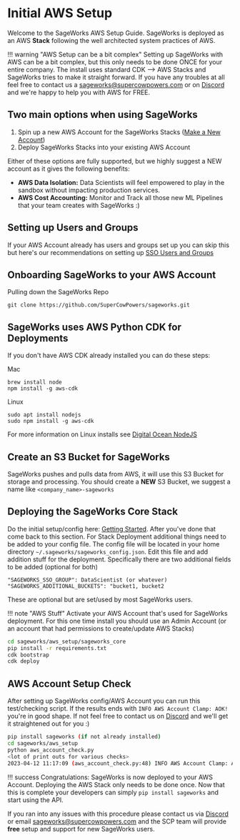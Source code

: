 # Initial AWS Setup
Welcome to the SageWorks AWS Setup Guide. SageWorks is deployed as an AWS **Stack** following the well architected system practices of AWS. 

!!! warning "AWS Setup can be a bit complex"
    Setting up SageWorks with AWS can be a bit complex, but this only needs to be done ONCE for your entire company. The install uses standard CDK --> AWS Stacks and SageWorks tries to make it straight forward. If you have any troubles at all feel free to contact us a [sageworks@supercowpowers.com](mailto:sageworks@supercowpowers.com) or on [Discord](https://discord.gg/8jY2yBZX) and we're happy to help you with AWS for FREE.
    
## Two main options when using SageWorks
1. Spin up a new AWS Account for the SageWorks Stacks ([Make a New Account](aws_tips_and_tricks.md))
2. Deploy SageWorks Stacks into your existing AWS Account

Either of these options are fully supported, but we highly suggest a NEW account as it gives the following benefits:

- **AWS Data Isolation:** Data Scientists will feel empowered to play in the sandbox without impacting production services.
- **AWS Cost Accounting:** Monitor and Track all those new ML Pipelines that your team creates with SageWorks :)

## Setting up Users and Groups
If your AWS Account already has users and groups set up you can skip this but here's our recommendations on setting up [SSO Users and Groups](aws_tips_and_tricks.md)

## Onboarding SageWorks to your AWS Account

Pulling down the SageWorks Repo
  ```
  git clone https://github.com/SuperCowPowers/sageworks.git
  ```

## SageWorks uses AWS Python CDK for Deployments
If you don't have AWS CDK already installed you can do these steps:

Mac

  ```
  brew install node 
  npm install -g aws-cdk
  ```
Linux

  ```
  sudo apt install nodejs
  sudo npm install -g aws-cdk
  ```
For more information on Linux installs see [Digital Ocean NodeJS](https://www.digitalocean.com/community/tutorials/how-to-install-node-js-on-ubuntu-20-04)

## Create an S3 Bucket for SageWorks
SageWorks pushes and pulls data from AWS, it will use this S3 Bucket for storage and processing. You should create a **NEW** S3 Bucket, we suggest a name like `<company_name>-sageworks`

## Deploying the SageWorks Core Stack
Do the initial setup/config here: [Getting Started](../getting_started/index.md). After you've done that come back to this section. For Stack Deployment additional things need to be added to your config file. The config file will be located in your home directory `~/.sageworks/sageworks_config.json`. Edit this file and add addition stuff for the deployment. Specifically there are two additional fields to be added (optional for both)

```
"SAGEWORKS_SSO_GROUP": DataScientist (or whatever)
"SAGEWORKS_ADDITIONAL_BUCKETS": "bucket1, bucket2
```
These are optional but are set/used by most SageWorks users.

!!! note "AWS Stuff"
    Activate your AWS Account that's used for SageWorks deployment. For this one time install you should use an Admin Account (or an account that had permissions to create/update AWS Stacks)

  ```bash
  cd sageworks/aws_setup/sageworks_core
  pip install -r requirements.txt
  cdk bootstrap
  cdk deploy
  ```

## AWS Account Setup Check
After setting up SageWorks config/AWS Account you can run this test/checking script. If the results ends with `INFO AWS Account Clamp: AOK!` you're in good shape. If not feel free to contact us on [Discord](https://discord.gg/8jY2yBZX) and we'll get it straightened out for you :)

```bash
pip install sageworks (if not already installed)
cd sageworks/aws_setup
python aws_account_check.py
<lot of print outs for various checks>
2023-04-12 11:17:09 (aws_account_check.py:48) INFO AWS Account Clamp: AOK!
```

!!! success
    Congratulations: SageWorks is now deployed to your AWS Account. Deploying the AWS Stack only needs to be done once. Now that this is complete your developers can simply `pip install sageworks` and start using the API.
    
If you ran into any issues with this procedure please contact us via [Discord](https://discord.gg/8jY2yBZX) or email [sageworks@supercowpowers.com](mailto:sageworks@supercowpowers.com) and the SCP team will provide **free** setup and support for new SageWorks users.
